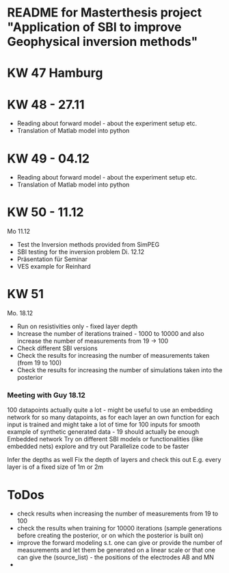 # README for Masterthesis project "Application of SBI to improve Geophysical inversion methods"

# KW 47 Hamburg

# KW 48 - 27.11
- Reading about forward model - about the experiment setup etc.
- Translation of Matlab model into python

# KW 49 - 04.12
- Reading about forward model - about the experiment setup etc.
- Translation of Matlab model into python

# KW 50 - 11.12
Mo 11.12
- Test the Inversion methods provided from SimPEG
- SBI testing for the inversion problem
Di. 12.12
- Präsentation für Seminar
- VES example for Reinhard


# KW 51
Mo. 18.12
- Run on resistivities only - fixed layer depth
- Increase the number of iterations trained - 1000 to 10000 and also increase the number of measurements from 19 -> 100
- Check different SBI versions 
- Check the results for increasing the number of measurements taken (from 19 to 100)
- Check the results for increasing the number of simulations taken into the posterior

### Meeting with Guy 18.12
100 datapoints actually quite a lot - might be useful to use an embedding network for so many datapoints, as for each layer an own function for each input is trained and might take a lot of time for 100 inputs
for smooth example of synthetic generated data - 19 should actually be enough
Embedded network
Try on different SBI models or functionalities (like embedded nets) explore and try out
Parallelize code to be faster


Infer the depths as well
Fix the depth of layers and check this out 
E.g. every layer is of a fixed size of 1m or 2m



# ToDos
- check results when increasing the number of measurements from 19 to 100
- check the results when training for 10000 iterations (sample generations before creating the posterior, or on which the posterior is built on)
- improve the forward modeling s.t. one can give or provide the number of measurements and let them be generated on a linear scale or that one can give the (source_list) - the positions of the electrodes AB and MN
- 
